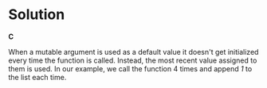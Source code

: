 # Solution

**C**

When a mutable argument is used as a default value it doesn't get initialized every time the function is called. Instead, the most
recent value assigned to them is used.
In our example, we call the function 4 times and append *1* to the list each time.
